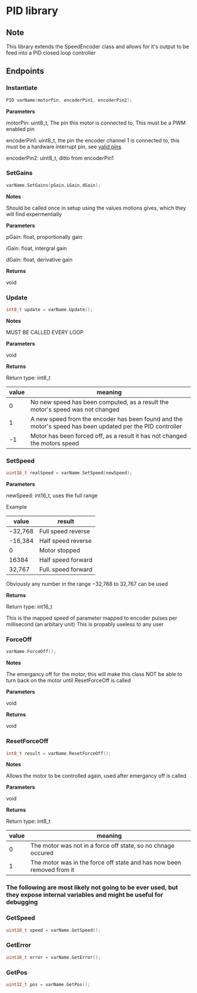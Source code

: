 # PID library

## Note

This library extends the SpeedEncoder class and allows for it's output to be feed into a PID closed loop controller

## Endpoints

### Instantiate
```cpp
PID varName(motorPin, encoderPin1, encoderPin2);
```


**Parameters**

motorPin: uint8_t, The pin this motor is connected to, This must be a PWM enabled pin

encoderPin1: uint8_t, the pin the encoder channel 1 is connected to, this must be a hardware interrupt pin, see [valid pins](https://www.arduino.cc/reference/en/language/functions/external-interrupts/attachinterrupt/)

encoderPin2: uint8_t, ditto from encoderPin1


### SetGains
```cpp
varName.SetGains(pGain,iGain,dGain);
```


**Notes**

Should be called once in setup using the values motions gives, which they will find expermentially


**Parameters**

pGain: float, proportionally gain

iGain: float, intergral gain

dGain: float, derivative gain

**Returns**

void



### Update
```cpp
int8_t update = varName.Update();
```


**Notes**

MUST BE CALLED EVERY LOOP


**Parameters**

void


**Returns**

Return type: int8_t

| value | meaning |
| --- | --- |
| 0 | No new speed has been computed, as a result the motor's speed was not changed |
| 1 | A new speed from the encoder has been found and the motor's speed has been updated per the PID controller |
| -1 | Motor has been forced off, as a result it has not changed the motors speed |



### SetSpeed
```cpp
uint16_t realSpeed = varName.SetSpeed(newSpeed);
```


**Parameters**

newSpeed: int16_t, uses the full range 

Example

| value | result |
| --- | --- |
| −32,768 | Full speed reverse |
| -16,384 | Half speed reverse |
| 0 | Motor stopped |
| 16384 | Half speed forward |
| 32,767 | Full. speed forward |

Obviously any number in the range −32,768 to 32,767 can be used

**Returns**

Return type: int16_t

This is the mapped speed of parameter mapped to encoder pulses per millisecond (an arbitary unit)
This is propably useless to any user


### ForceOff
```cpp
varName.ForceOff();
```


**Notes**

The emergancy off for the motor, this will make this class NOT be able to turn back on the motor until ResetForceOff is called


**Parameters**

void


**Returns**

void



### ResetForceOff
```cpp
int8_t result = varName.ResetForceOff();
```

**Notes**

Allows the motor to be controlled again, used after emergancy off is called

**Parameters**

void


**Returns**

Return type: int8_t

| value | meaning |
| --- | --- | 
| 0 | The motor was not in a force off state, so no chnage occured |
| 1 | The motor was in the force off state and has now been removed from it |


### The following are most likely not going to be ever used, but they expose internal variables and might be useful for debugging

### GetSpeed
```cpp
uint16_t speed = varName.GetSpeed();
```



### GetError
```cpp
uint16_t error = varName.GetError();
```



### GetPos
```cpp
uint32_t pos = varName.GetPos();
```

